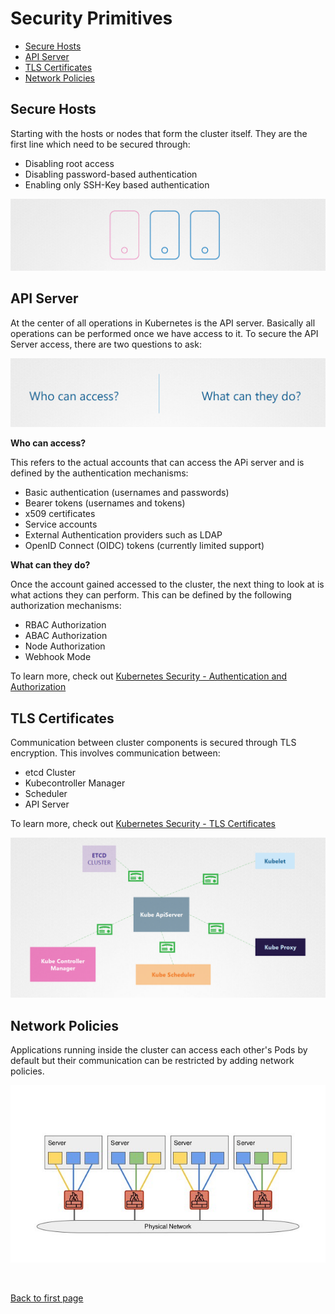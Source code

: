 
# Security Primitives 


- [Secure Hosts](#secure-hosts)
- [API Server](#api-server)
- [TLS Certificates](#tls-certificates)
- [Network Policies](#network-policies)

## Secure Hosts 

Starting with the hosts or nodes that form the cluster itself. They are the first line which need to be secured through:

- Disabling root access 
- Disabling password-based authentication 
- Enabling only SSH-Key based authentication

![](../../Images/securehosts.png)  


## API Server 

At the center of all operations in Kubernetes is the API server. Basically all operations can be performed once we have access to it. To secure the API Server access, there are two questions to ask:

![](../../Images/apiserversecure.png)  


**Who can access?**

This refers to the actual accounts that can access the APi server and is defined by the authentication mechanisms:

- Basic authentication (usernames and passwords)
- Bearer tokens (usernames and tokens)
- x509 certificates
- Service accounts 
- External Authentication providers such as LDAP
- OpenID Connect (OIDC) tokens (currently limited support)

**What can they do?**

Once the account gained accessed to the cluster, the next thing to look at is what actions they can perform. This can be defined by the following authorization mechanisms:

- RBAC Authorization 
- ABAC Authorization 
- Node Authorization 
- Webhook Mode

To learn more, check out [Kubernetes Security - Authentication and Authorization](./028-Kubernetes-Security-authentication-authorization.md)

## TLS Certificates 

Communication between cluster components is secured through TLS encryption. This involves communication between: 

- etcd Cluster
- Kubecontroller Manager
- Scheduler
- API Server 

To learn more, check out [Kubernetes Security - TLS Certificates](./028-Kubernetes-Security-tls-certificates.md)

![](../../Images/securitytlscerts.png)          


## Network Policies 

Applications running inside the cluster can access each other's Pods by default but their communication can be restricted by adding network policies. 

![](../../Images/networkpoliciessamplediagram.png)  




<br>

[Back to first page](../../README.md#kubernetes-security)

